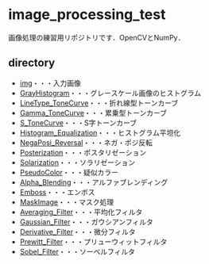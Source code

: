 # image_processing_test
画像処理の練習用リポジトリです．OpenCVとNumPy．

## directory
- [img](https://github.com/nono-n1I/image_processing_test/tree/master/img)・・・入力画像
- [GrayHistogram](https://github.com/nono-n1I/image_processing_test/tree/master/GrayHistogram)・・・グレースケール画像のヒストグラム
- [LineType_ToneCurve](https://github.com/nono-n1I/image_processing_test/tree/master/LineType_ToneCurve)・・・折れ線型トーンカーブ
- [Gamma_ToneCurve](https://github.com/nono-n1I/image_processing_test/tree/master/Gamma_ToneCurve)・・・累乗型トーンカーブ
- [S_ToneCurve](https://github.com/nono-n1I/image_processing_test/tree/master/S_ToneCurve)・・・S字トーンカーブ
- [Histogram_Equalization](https://github.com/nono-n1I/image_processing_test/tree/master/Histogram_Equalization)・・・ヒストグラム平坦化
- [NegaPosi_Reversal](https://github.com/nono-n1I/image_processing_test/tree/master/NegaPosi_Reversal)・・・ネガ・ポジ反転
- [Posterization](https://github.com/nono-n1I/image_processing_test/tree/master/Posterization)・・・ポスタリゼーション
- [Solarization](https://github.com/nono-n1I/image_processing_test/tree/master/Solarization)・・・ソラリゼーション
- [PseudoColor](https://github.com/nono-n1I/image_processing_test/tree/master/PseudoColor)・・・疑似カラー
- [Alpha_Blending](https://github.com/nono-n1I/image_processing_test/tree/master/Alpha_Blending)・・・アルファブレンディング
- [Emboss](https://github.com/nono-n1I/image_processing_test/tree/master/Emboss)・・・エンボス
- [MaskImage](https://github.com/nono-n1I/image_processing_test/tree/master/MaskImage)・・・マスク処理
- [Averaging_Filter](https://github.com/nono-n1I/image_processing_test/tree/master/Averaging_Filter)・・・平均化フィルタ
- [Gaussian_Filter](https://github.com/nono-n1I/image_processing_test/tree/master/Gaussian_Filter)・・・ガウシアンフィルタ
- [Derivative_Filter](https://github.com/nono-n1I/image_processing_test/tree/master/Derivative_Filter)・・・微分フィルタ
- [Prewitt_Filter](https://github.com/nono-n1I/image_processing_test/tree/master/Prewitt_Filter)・・・プリューウィットフィルタ
- [Sobel_Filter](https://github.com/nono-n1I/image_processing_test/tree/master/Sobel_Filter)・・・ソーベルフィルタ
